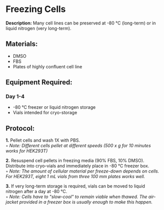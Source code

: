 Freezing Cells
================================================================================
**Description:** Many cell lines can be preserved at -80 °C (long-term) or in liquid nitrogen (very long-term).

Materials:
--------------------------------------------------------------------------------
  * DMSO
  * FBS
  * Plates of highly confluent cell line

Equipment Required:
--------------------------------------------------------------------------------
### Day 1-4

  * -80 °C freezer or liquid nitrogen storage
  * Vials intended for cryo-storage

Protocol:
--------------------------------------------------------------------------------
**1.** Pellet cells and wash 1X with PBS.  
  ◦ _Note: Different cells pellet at different speeds (500 x g for 10 minutes works for HEK293T)_

**2.** Resuspend cell pellets in freezing media (90% FBS, 10% DMSO). Distribute into cryo-vials and immediately place in -80 °C freezer box.  
  ◦ _Note: The amount of cellular material per freeze-down depends on cells. For HEK293T, eight 1 mL vials from three 100 mm plates works well._
  
**3.** If very long-term storage is required, vials can be moved to liquid nitrogen after a day at -80 °C.  
  ◦ _Note: Cells have to "slow-cool" to remain viable when thawed. The air-jacket provided in a freezer box is usually enough to make this happen._
